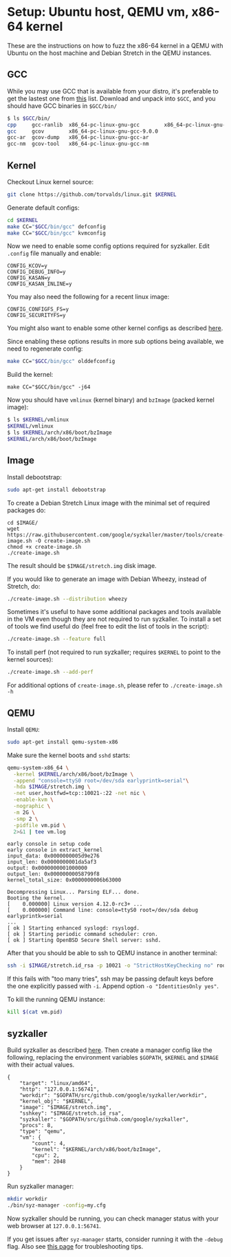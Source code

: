 # Setup: Ubuntu host, QEMU vm, x86-64 kernel

These are the instructions on how to fuzz the x86-64 kernel in a QEMU with Ubuntu on the host machine and Debian Stretch in the QEMU instances.

## GCC

While you may use GCC that is available from your distro, it's preferable to get the lastest one from [this](/docs/syzbot.md#crash-does-not-reproduce) list. Download and unpack into `$GCC`, and you should have GCC binaries in `$GCC/bin/`

``` bash
$ ls $GCC/bin/
cpp     gcc-ranlib  x86_64-pc-linux-gnu-gcc        x86_64-pc-linux-gnu-gcc-ranlib
gcc     gcov        x86_64-pc-linux-gnu-gcc-9.0.0
gcc-ar  gcov-dump   x86_64-pc-linux-gnu-gcc-ar
gcc-nm  gcov-tool   x86_64-pc-linux-gnu-gcc-nm
```

## Kernel

Checkout Linux kernel source:

``` bash
git clone https://github.com/torvalds/linux.git $KERNEL
```

Generate default configs:

``` bash
cd $KERNEL
make CC="$GCC/bin/gcc" defconfig
make CC="$GCC/bin/gcc" kvmconfig
```

Now we need to enable some config options required for syzkaller.
Edit `.config` file manually and enable:

```
CONFIG_KCOV=y
CONFIG_DEBUG_INFO=y
CONFIG_KASAN=y
CONFIG_KASAN_INLINE=y
```

You may also need the following for a recent linux image:

```
CONFIG_CONFIGFS_FS=y
CONFIG_SECURITYFS=y
```

You might also want to enable some other kernel configs as described [here](kernel_configs.md).

Since enabling these options results in more sub options being available, we need to regenerate config:

``` bash
make CC="$GCC/bin/gcc" olddefconfig
```

Build the kernel:

```
make CC="$GCC/bin/gcc" -j64
```

Now you should have `vmlinux` (kernel binary) and `bzImage` (packed kernel image):

``` bash
$ ls $KERNEL/vmlinux
$KERNEL/vmlinux
$ ls $KERNEL/arch/x86/boot/bzImage 
$KERNEL/arch/x86/boot/bzImage
```

## Image

Install debootstrap:

``` bash
sudo apt-get install debootstrap
```

To create a Debian Stretch Linux image with the minimal set of required packages do:

```
cd $IMAGE/
wget https://raw.githubusercontent.com/google/syzkaller/master/tools/create-image.sh -O create-image.sh
chmod +x create-image.sh
./create-image.sh
```

The result should be `$IMAGE/stretch.img` disk image.

If you would like to generate an image with Debian Wheezy, instead of Stretch, do:

``` bash
./create-image.sh --distribution wheezy
```

Sometimes it's useful to have some additional packages and tools available in the VM even though they are not required to run syzkaller. To install a set of tools we find useful do (feel free to edit the list of tools in the script):

``` bash
./create-image.sh --feature full
```

To install perf (not required to run syzkaller; requires `$KERNEL` to point to the kernel sources):

``` bash
./create-image.sh --add-perf
```

For additional options of `create-image.sh`, please refer to `./create-image.sh -h`

## QEMU

Install `QEMU`:

``` bash
sudo apt-get install qemu-system-x86
```

Make sure the kernel boots and `sshd` starts:

``` bash
qemu-system-x86_64 \
  -kernel $KERNEL/arch/x86/boot/bzImage \
  -append "console=ttyS0 root=/dev/sda earlyprintk=serial"\
  -hda $IMAGE/stretch.img \
  -net user,hostfwd=tcp::10021-:22 -net nic \
  -enable-kvm \
  -nographic \
  -m 2G \
  -smp 2 \
  -pidfile vm.pid \
  2>&1 | tee vm.log
```

```
early console in setup code
early console in extract_kernel
input_data: 0x0000000005d9e276
input_len: 0x0000000001da5af3
output: 0x0000000001000000
output_len: 0x00000000058799f8
kernel_total_size: 0x0000000006b63000

Decompressing Linux... Parsing ELF... done.
Booting the kernel.
[    0.000000] Linux version 4.12.0-rc3+ ...
[    0.000000] Command line: console=ttyS0 root=/dev/sda debug earlyprintk=serial
...
[ ok ] Starting enhanced syslogd: rsyslogd.
[ ok ] Starting periodic command scheduler: cron.
[ ok ] Starting OpenBSD Secure Shell server: sshd.
```

After that you should be able to ssh to QEMU instance in another terminal:

``` bash
ssh -i $IMAGE/stretch.id_rsa -p 10021 -o "StrictHostKeyChecking no" root@localhost
```

If this fails with "too many tries", ssh may be passing default keys before
the one explicitly passed with `-i`. Append option `-o "IdentitiesOnly yes"`.

To kill the running QEMU instance:

``` bash
kill $(cat vm.pid)
```

## syzkaller

Build syzkaller as described [here](/docs/contributing.md#go). Then
create a manager config like the following, replacing the environment
variables `$GOPATH`, `$KERNEL` and `$IMAGE` with their actual values.

```
{
	"target": "linux/amd64",
	"http": "127.0.0.1:56741",
	"workdir": "$GOPATH/src/github.com/google/syzkaller/workdir",
	"kernel_obj": "$KERNEL",
	"image": "$IMAGE/stretch.img",
	"sshkey": "$IMAGE/stretch.id_rsa",
	"syzkaller": "$GOPATH/src/github.com/google/syzkaller",
	"procs": 8,
	"type": "qemu",
	"vm": {
		"count": 4,
		"kernel": "$KERNEL/arch/x86/boot/bzImage",
		"cpu": 2,
		"mem": 2048
	}
}
```

Run syzkaller manager:

``` bash
mkdir workdir
./bin/syz-manager -config=my.cfg
```

Now syzkaller should be running, you can check manager status with your web browser at `127.0.0.1:56741`.

If you get issues after `syz-manager` starts, consider running it with the `-debug` flag.
Also see [this page](/docs/troubleshooting.md) for troubleshooting tips.

